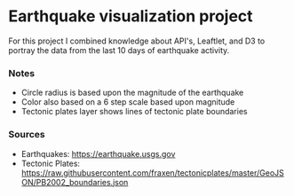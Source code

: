 # Earthquake visualization project

For this project I combined knowledge about API's, Leaftlet, and D3 to portray the data from the last 10 days of earthquake activity.

### Notes

- Circle radius is based upon the magnitude of the earthquake
- Color also based on a 6 step scale based upon magnitude
- Tectonic plates layer shows lines of tectonic plate boundaries

### Sources
- Earthquakes: https://earthquake.usgs.gov
- Tectonic Plates: https://raw.githubusercontent.com/fraxen/tectonicplates/master/GeoJSON/PB2002_boundaries.json